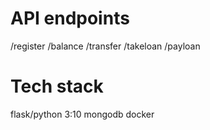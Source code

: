 # API endpoints 
/register
/balance
/transfer
/takeloan
/payloan

# Tech stack
flask/python 3:10
mongodb
docker